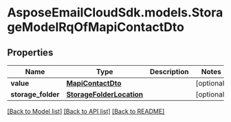 # AsposeEmailCloudSdk.models.StorageModelRqOfMapiContactDto
## Properties
Name | Type | Description | Notes
------------ | ------------- | ------------- | -------------
**value** | [**MapiContactDto**](MapiContactDto.md) |  | [optional] 
**storage_folder** | [**StorageFolderLocation**](StorageFolderLocation.md) |  | [optional] 



[[Back to Model list]](README.md#documentation-for-models) [[Back to API list]](README.md#documentation-for-api-endpoints) [[Back to README]](README.md)


